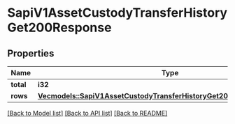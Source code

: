 # SapiV1AssetCustodyTransferHistoryGet200Response

## Properties

Name | Type | Description | Notes
------------ | ------------- | ------------- | -------------
**total** | **i32** |  | 
**rows** | [**Vec<models::SapiV1AssetCustodyTransferHistoryGet200ResponseRowsInner>**](_sapi_v1_asset_custody_transfer_history_get_200_response_rows_inner.md) |  | 

[[Back to Model list]](../README.md#documentation-for-models) [[Back to API list]](../README.md#documentation-for-api-endpoints) [[Back to README]](../README.md)


